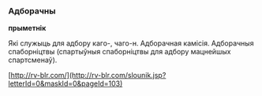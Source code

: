 ### Адборачны
**прыметнік**

Які служыць для адбору каго-, чаго-н. Адборачная камісія. Адборачныя спаборніцтвы (спартыўныя спаборніцтвы для адбору мацнейшых спартсменаў).

<a rel="author">[http://rv-blr.com/](http://rv-blr.com/slounik.jsp?letterId=0&maskId=0&pageId=103)</a>
